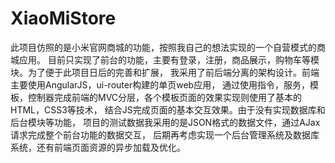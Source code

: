 # XiaoMiStore
此项目仿照的是小米官网商城的功能，按照我自己的想法实现的一个自营模式的商城应用。 目前只实现了前台的功能，主要有登录，注册，商品展示，购物车等模块。为了便于此项目日后的完善和扩展， 我采用了前后端分离的架构设计。前端主要使用AngularJS，ui-router构建的单页web应用， 通过使用指令，服务，模板，控制器完成前端的MVC分层，各个模板页面的效果实现则使用了基本的HTML，CSS3等技术， 结合JS完成页面的基本交互效果。由于没有实现数据库和后台模块等功能， 项目的测试数据我采用的是JSON格式的数据文件，通过AJax请求完成整个前台功能的数据交互， 后期再考虑实现一个后台管理系统及数据库系统，还有前端页面资源的异步加载及优化。
